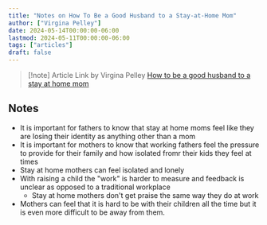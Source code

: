 ```yaml
---
title: "Notes on How To Be a Good Husband to a Stay-at-Home Mom"
author: ["Virgina Pelley"]
date: 2024-05-14T00:00:00-06:00
lastmod: 2024-05-11T00:00:00-06:00
tags: ["articles"]
draft: false
---
```


> [!note] Article Link by Virgina Pelley
> [How to be a good husband to a stay at home mom](https://www.fatherly.com/life/how-to-be-good-husband-stay-at-home-mom)


## Notes

-   It is important for fathers to know that stay at home moms feel like they are losing their identity as anything other than a mom
-   It is important for mothers to know that working fathers feel the pressure to provide for their family and how isolated fromr their kids they feel at times
-   Stay at home mothers can feel isolated and lonely
-   With raising a child the "work" is harder to measure and feedback is unclear as opposed to a traditional workplace
    -   Stay at home mothers don't get praise the same way they do at work
-   Mothers can feel that it is hard to be with their children all the time but it is even more difficult to be away from them.
